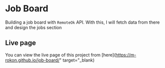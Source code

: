 # Job Board

Building a job board with `RemoteOk` API. With this, I will fetch data from there and design the jobs section

## Live page
You can view the live page of this project from [here](https://m-rokon.github.io/job-board/" target="_blank) 
